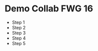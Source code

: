 # Demo Collab FWG 16

<ul>
    <li>Step 1</li>
    <li>Step 2</li>
    <li>Step 3</li>
    <li>Step 4</li>
    <li>Step 5</li>
</ul>
